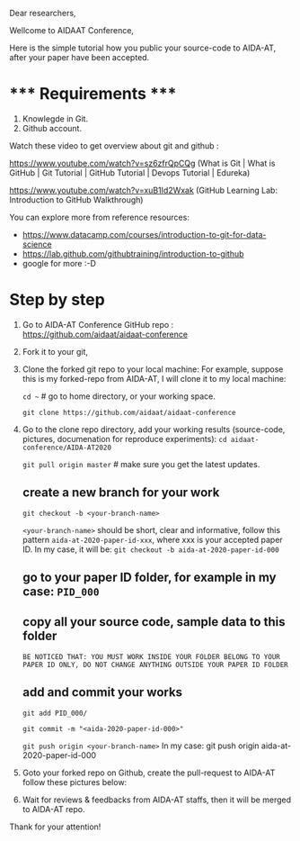 Dear researchers,

Wellcome to AIDAAT Conference,

Here is the simple tutorial how you public your source-code to AIDA-AT, after your paper have been accepted.

# *** Requirements ***

1. Knowlegde in Git.
2. Github account. 

Watch these video to get overview about git and github : 

https://www.youtube.com/watch?v=sz6zfrQpCQg (What is Git | What is GitHub | Git Tutorial | GitHub Tutorial | Devops Tutorial | Edureka)

https://www.youtube.com/watch?v=xuB1Id2Wxak (GitHub Learning Lab: Introduction to GitHub Walkthrough)

You can explore more from reference resources:
- https://www.datacamp.com/courses/introduction-to-git-for-data-science
- https://lab.github.com/githubtraining/introduction-to-github
- google for more :-D


# Step by step

1. Go to AIDA-AT Conference GitHub repo : https://github.com/aidaat/aidaat-conference

2. Fork it to your git,


3. Clone the forked git repo to your local machine:
    For example, suppose this is my forked-repo from AIDA-AT, I will clone it to my local machine:
    
    ``` cd ~ ```  # go to home directory, or your working space.
    
    ``` git clone https://github.com/aidaat/aidaat-conference ```
    
4. Go to the clone repo directory, add your working results (source-code, pictures, documenation for reproduce experiments):
    ``` cd aidaat-conference/AIDA-AT2020 ```
    
    ``` git pull origin master ``` # make sure you get the latest updates.
    
    ## create a new branch for your work
    
    ``` git checkout -b <your-branch-name> ```
    
    `<your-branch-name>` should be short, clear and informative, follow this pattern `aida-at-2020-paper-id-xxx`, where xxx is your accepted paper ID.
    In my case, it will be: ``` git checkout -b aida-at-2020-paper-id-000 ```
    
    ## go to your paper ID folder, for example in my case: `PID_000`
    
    ## copy all your source code, sample data to this folder
    
    `BE NOTICED THAT: YOU MUST WORK INSIDE YOUR FOLDER BELONG TO YOUR PAPER ID ONLY, DO NOT CHANGE ANYTHING OUTSIDE YOUR PAPER ID FOLDER`
    
    ## add and commit your works
    
    ``` git add PID_000/ ```
    
    ``` git commit -m "<aida-2020-paper-id-000>" ```
    
    ``` git push origin <your-branch-name> ```
    In my case: git push origin aida-at-2020-paper-id-000
    
5. Goto your forked repo on Github, create the pull-request to AIDA-AT follow these pictures below:
    
    <picture>
    
    <picture>
    
6. Wait for reviews & feedbacks from AIDA-AT staffs, then it will be merged to AIDA-AT repo.

Thank for your attention!

    
    
    
